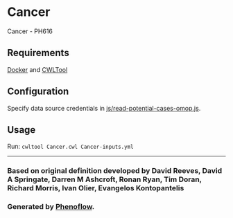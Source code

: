 # Cancer

Cancer - PH616

## Requirements

[Docker](https://docs.docker.com/install/) and [CWLTool](https://github.com/common-workflow-language/cwltool#install)

## Configuration

Specify data source credentials in [js/read-potential-cases-omop.js](js/read-potential-cases-omop.js).

## Usage

Run: `cwltool Cancer.cwl Cancer-inputs.yml`

***

### Based on original definition developed by David Reeves, David A Springate, Darren M Ashcroft, Ronan Ryan, Tim Doran, Richard Morris, Ivan Olier, Evangelos Kontopantelis
### Generated by [Phenoflow](https://kclhi.org/phenoflow).
